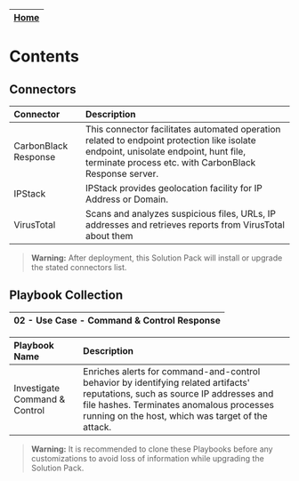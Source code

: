 | [Home](https://github.com/fortinet-fortisoar/solution-pack-command-and-control-response/blob/develop/README.md) | 
|--------------------------------------------| 

# Contents

## Connectors

|Connector|Description|
| :- | :- |
|CarbonBlack Response| This connector facilitates automated operation related to endpoint protection like isolate endpoint, unisolate endpoint, hunt file, terminate process etc. with CarbonBlack Response server. |
|IPStack| IPStack provides geolocation facility for IP Address or Domain. |
|VirusTotal| Scans and analyzes suspicious files, URLs, IP addresses and retrieves reports from VirusTotal about them |

>**Warning:** After deployment, this Solution Pack will install or upgrade the stated connectors list.

## Playbook Collection

|02 - Use Case - Command & Control Response| 
| :- | 

|Playbook Name|Description|
| :- | :- |
|Investigate Command & Control|Enriches alerts for command-and-control behavior by identifying related artifacts' reputations, such as source IP addresses and file hashes. Terminates anomalous processes running on the host, which was target of the attack.|

>**Warning:** It is recommended to clone these Playbooks before any customizations to avoid loss of information while upgrading the Solution Pack.
